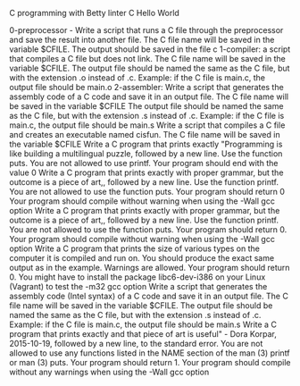 C programming with Betty linter
C Hello World

0-preprocessor - Write a script that runs a C file through the preprocessor and save the result into another file. The C file name will be saved in the variable $CFILE. The output should be saved in the file c
1-compiler: a script that compiles a C file but does not link. The C file name will be saved in the variable $CFILE. The output file should be named the same as the C file, but with the extension .o instead of .c. Example: if the C file is main.c, the output file should be main.o
2-assembler: Write a script that generates the assembly code of a C code and save it in an output file. The C file name will be saved in the variable $CFILE The output file should be named the same as the C file, but with the extension .s instead of .c. Example: if the C file is main.c, the output file should be main.s
Write a script that compiles a C file and creates an executable named cisfun. The C file name will be saved in the variable $CFILE
Write a C program that prints exactly "Programming is like building a multilingual puzzle, followed by a new line. Use the function puts. You are not allowed to use printf. Your program should end with the value 0
Write a C program that prints exactly with proper grammar, but the outcome is a piece of art,, followed by a new line. Use the function printf. You are not allowed to use the function puts. Your program should return 0 Your program should compile without warning when using the -Wall gcc option
Write a C program that prints exactly with proper grammar, but the outcome is a piece of art,, followed by a new line. Use the function printf. You are not allowed to use the function puts. Your program should return 0. Your program should compile without warning when using the -Wall gcc option
Write a C program that prints the size of various types on the computer it is compiled and run on. You should produce the exact same output as in the example. Warnings are allowed. Your program should return 0. You might have to install the package libc6-dev-i386 on your Linux (Vagrant) to test the -m32 gcc option
Write a script that generates the assembly code (Intel syntax) of a C code and save it in an output file. The C file name will be saved in the variable $CFILE. The output file should be named the same as the C file, but with the extension .s instead of .c. Example: if the C file is main.c, the output file should be main.s
Write a C program that prints exactly and that piece of art is useful" - Dora Korpar, 2015-10-19, followed by a new line, to the standard error. You are not allowed to use any functions listed in the NAME section of the man (3) printf or man (3) puts. Your program should return 1. Your program should compile without any warnings when using the -Wall gcc option


